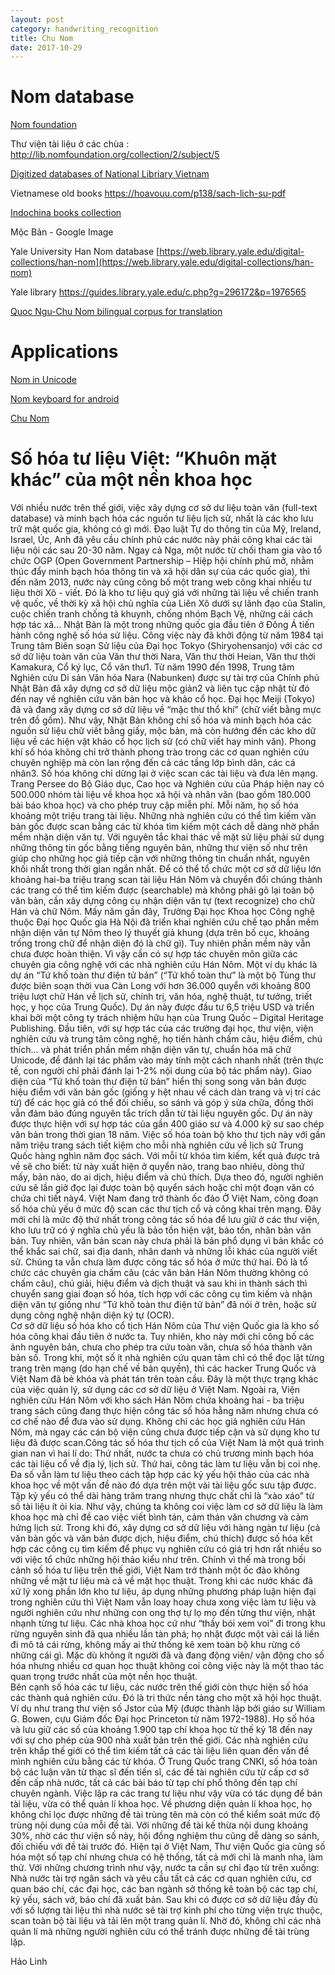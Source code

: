```yaml
---
layout: post
category: handwriting_recognition
title: Chu Nom
date: 2017-10-29
---
```


# Nom database

[Nom foundation](http://nomfoundation.org/nom-project/Tale-of-Kieu?uiLang=en)

Thư viện tài liệu ở các chùa : http://lib.nomfoundation.org/collection/2/subject/5

[Digitized databases of National Libriary Vietnam](http://nlv.gov.vn/nguon-thu-vien-quoc-gia/nguon-luc-so-hoa.html)

Vietnamese old books https://hoavouu.com/p138/sach-lich-su-pdf

[Indochina books collection](http://sach.nlv.gov.vn/sach/cgi-bin/sach?a=p&p=home&e=-------vi-20--1--img-txIN-------)

Mộc Bản - Google Image

Yale University Han Nom database [https://web.library.yale.edu/digital-collections/han-nom](https://web.library.yale.edu/digital-collections/han-nom)

Yale library https://guides.library.yale.edu/c.php?g=296172&p=1976565

[Quoc Ngu-Chu Nom bilingual corpus for translation](https://www.chunom.org/shelf/corpus/)

# Applications
[Nom in Unicode](https://en.wikipedia.org/wiki/Ch%E1%BB%AF_N%C3%B4m#Computer_encoding)

[Nom keyboard for android](https://play.google.com/store/apps/details?id=com.sevenmicro.android.nomkeyboard&hl=en&showAllReviews=true)

[Chu Nom](https://www.chunom.org/)

# Số hóa tư liệu Việt: “Khuôn mặt khác” của một nền khoa học 

Với nhiều nước trên thế giới, việc xây dựng cơ sở dư liệu toàn văn (full-text database) và minh bạch hóa các nguồn tư liệu lịch sử, nhất là các kho lưu trữ mật quốc gia, không có gì mới. Đạo luật Tự do thông tin của Mỹ, Ireland, Israel, Úc, Anh đã yêu cầu chính phủ các nước này phải công khai các tài liệu nội các sau 20-30 năm. Ngay cả Nga, một nước từ chối tham gia vào tổ chức OGP (Open Government Partnership – Hiệp hội chính phủ mở, nhằm thúc đẩy minh bạch hóa thông tin và xã hội dân sự của các quốc gia),  thì đến năm 2013, nước này cũng công bố một trang web công khai nhiều tư liệu thời Xô - viết. Đó là kho tư liệu quý giá với những tài liệu về chiến tranh vệ quốc, về thời kỳ xã hội chủ nghĩa của Liên Xô dưới sự lãnh đạo của Stalin, cuộc chiến tranh chống tả khuynh, chống nhóm Bạch Vệ, những cải cách hợp tác xã...
Nhật Bản là một trong những quốc gia đầu tiên ở Đông Á tiến hành công nghệ số hóa sử liệu. Công việc này đã khởi động từ năm 1984 tại Trung tâm Biên soạn Sử liệu của Đại học Tokyo (Shiryohensanjo) với các cơ sở dữ liệu toàn văn của Văn thư thời Nara, Văn thư thời Heian, Văn thư thời Kamakura, Cổ ký lục, Cổ văn thư1. Từ năm 1990 đến 1998, Trung tâm Nghiên cứu Di sản Văn hóa Nara (Nabunken) được sự tài trợ của Chính phủ Nhật Bản đã xây dựng cơ sở dữ liệu mộc giản2 và liên tục cập nhật từ đó đến nay về nghiên cứu văn bản học và khảo cổ học. Đại học Meiji (Tokyo) đã và đang xây dựng cơ sở dữ liệu về “mặc thư thổ khí” (chữ viết bằng mực trên đồ gốm). Như vậy, Nhật Bản không chỉ số hóa và minh bạch hóa các nguồn sử liệu chữ viết bằng giấy, mộc bản, mà còn hướng đến các kho dữ liệu về các hiện vật khảo cổ học lịch sử (có chữ viết hay minh văn). Phong khí số hóa không chỉ trở thành phong trào trong các cơ quan nghiên cứu chuyên nghiệp mà còn lan rộng đến cả các tầng lớp bình dân, các cá nhân3.
Số hóa không chỉ dừng lại ở việc scan các tài liệu và đưa lên mạng. Trang Persee do Bộ Giáo dục, Cao học và Nghiên cứu của Pháp hiện nay có 500.000 nhóm tài liệu về khoa học xã hội và nhân văn (bao gồm 180.000 bài báo khoa học) và cho phép truy cập miễn phí. Mỗi năm, họ số hóa khoảng một triệu trang tài liệu. Những nhà nghiên cứu có thể tìm kiếm văn bản gốc được scan bằng các từ khóa tìm kiếm một cách dễ dàng nhờ phần mềm nhận diện văn tự. Với nguyên tắc khai thác về mặt sử liệu phải sử dụng những thông tin gốc bằng tiếng nguyên bản, những thư viện số như trên giúp cho những học giả tiếp cận với những thông tin chuẩn nhất, nguyên khối nhất trong thời gian ngắn nhất.
Để có thể tổ chức một cơ sở dữ liệu lớn khoảng hai-ba triệu trang scan tài liệu Hán Nôm và chuyển đổi chúng thành các trang có thể tìm kiếm được (searchable) mà không phải gõ lại toàn bộ văn bản, cần xây dựng công cụ nhận diện văn tự (text recognize) cho chữ Hán và chữ Nôm. Mấy năm gần đây, Trường Đại học Khoa học Công nghệ thuộc Đại học Quốc gia Hà Nội đã triển khai nghiên cứu chế tạo phần mềm nhận diện văn tự Nôm theo lý thuyết giả khung (dựa trên bố cục, khoảng trống trong chữ để nhận diện đó là chữ gì). Tuy nhiên phần mềm này vẫn chưa được hoàn thiện. Vì vậy cần có sự hợp tác chuyên môn giữa các chuyên gia công nghệ với các nhà nghiên cứu Hán Nôm.
Một ví dụ khác là dự án “Tứ khố toàn thư điện tử bản” (“Tứ khố toàn thư” là một bộ Tùng thư được biên soạn thời vua Càn Long với hơn 36.000 quyển với khoảng 800 triệu lượt chữ Hán về lịch sử, chính trị, văn hóa, nghệ thuật, tư tưởng, triết học, y học của Trung Quốc). Dự án này được đầu tư 6,5 triệu USD và triển khai bởi một công ty trách nhiệm hữu hạn của Trung Quốc – Digital Heritage Publishing. Đầu tiên, với sự hợp tác của các trường đại học, thư viện, viện nghiên cứu và trung tâm công nghệ, họ tiến hành chấm câu, hiệu điểm, chú thích… và phát triển phần mềm nhận diện văn tự, chuẩn hóa mã chữ Unicode, để đánh lại tác phẩm vào máy tính một cách nhanh nhất (trên thực tế, con người chỉ phải đánh lại 1-2% nội dung của bộ tác phẩm này). Giao diện của “Tứ khố toàn thư điện tử bản” hiển thị song song văn bản được hiệu điểm với văn bản gốc (giống y hệt nhau về cách dàn trang và vị trí các từ) để các học giả có thể đối chiếu, so sánh và góp ý sửa chữa, đồng thời vẫn đảm bảo đúng nguyên tắc trích dẫn từ tài liệu nguyên gốc. Dự án này được thực hiện với sự hợp tác của gần 400 giáo sư và 4.000 kỹ sư sao chép văn bản trong thời gian 18 năm. Việc số hóa toàn bộ kho thư tịch này với gần năm triệu trang sách tiết kiệm cho mỗi nhà nghiên cứu về lịch sử Trung Quốc hàng nghìn năm đọc sách. Với mỗi từ khóa tìm kiếm, kết quả được trả về sẽ cho biết: từ này xuất hiện ở quyển nào, trang bao nhiêu, dòng thứ mấy, bản nào, do ai dịch, hiệu điểm và chú thích. Dựa theo đó, người nghiên cứu sẽ lần giở đọc lại được toàn bộ quyển sách hoặc chỉ một đoạn văn có chứa chi tiết này4.
Việt Nam đang trở thành ốc đảo
Ở Việt Nam, công đoạn số hóa chủ yếu ở mức độ scan các thư tịch cổ và công khai trên mạng. Đây mới chỉ là mức độ thứ nhất trong công tác số hóa để lưu giữ ở các thư viện, kho lưu trữ có ý nghĩa chủ yếu là bảo tồn hiện vật, bảo tồn, nhân bản văn bản. Tuy nhiên, văn bản scan này chưa phải là bản phổ dụng vì bản khắc có thể khắc sai chữ, sai địa danh, nhân danh và những lỗi khác của người viết sử. Chúng ta vẫn chưa làm được công tác số hóa ở mức thứ hai. Đó là tổ chức các chuyên gia chấm câu (các văn bản Hán Nôm thường không có chấm câu), chú giải, hiệu điểm và dịch thuật và sau khi in thành sách thì chuyển sang giai đoạn số hóa, tích hợp với các công cụ tìm kiếm và nhận diện văn tự giống như “Tứ khố toàn thư điện tử bản” đã nói ở trên, hoặc sử dụng công nghệ nhận diện  ký tự (OCR).  
Cơ sở dữ liệu số hóa kho cổ tịch Hán Nôm của Thư viện Quốc gia là kho số hóa công khai đầu tiên ở nước ta. Tuy nhiên, kho này mới chỉ công bố các ảnh nguyên bản, chưa cho phép tra cứu toàn văn, chưa số hóa thành văn bản số. Trong khi, một số ít nhà nghiên cứu quan tâm chỉ có thể đọc lật từng trang trên mạng (do hạn chế về bản quyền), thì các hacker Trung Quốc và Việt Nam đã  bẻ khóa và phát tán trên toàn cầu. Đây là một thực trạng khác của việc quản lý, sử dụng các cơ sở dữ liệu ở Việt Nam.
Ngoài ra, Viện nghiên cứu Hán Nôm với kho sách Hán Nôm chứa khoảng hai - ba triệu trang sách cũng đang thực hiện công tác số hóa hằng năm nhưng chưa có cơ chế nào để đưa vào sử dụng. Không chỉ các học giả nghiên cứu Hán Nôm, mà ngay các cán bộ viện cũng chưa được tiếp cận và sử dụng kho tư liệu đã được scan.Công tác số hóa thư tịch cổ của Việt Nam là một quá trình gian nan vì hai lí do: Thứ nhất, nước ta chưa có chủ trương minh bạch hóa các tài liệu cổ về địa lý, lịch sử. Thứ hai, công tác làm tư liệu vẫn bị coi nhẹ. Đa số vẫn làm tư liệu theo cách tập hợp các kỷ yếu hội thảo của các nhà khoa học về một vấn đề nào đó dựa trên một vài tài liệu gốc sưu tập được. Tập kỷ yếu có thể dài hàng trăm trang nhưng thực chất chỉ là “xào xáo” từ số tài liệu ít ỏi kia. Như vậy, chúng ta không coi việc làm cơ sở dữ liệu là làm khoa học mà chỉ đề cao việc viết bình tán, cảm thán văn chương và cảm hứng lịch sử. Trong khi đó, xây dựng cơ sở dữ liệu với hàng ngàn tư liệu (cả văn bản gốc và văn bản được dịch, hiệu điểm, chú thích) được số hóa kết hợp các công cụ tìm kiếm để phục vụ nghiên cứu có giá trị hơn rất nhiều so với việc tổ chức những hội thảo kiểu như trên.
Chính vì thế mà trong bối cảnh số hóa tư liệu trên thế giới, Việt Nam trở thành một ốc đảo không những về mặt tư liệu mà cả về mặt học thuật. Trong khi các nước khác đã xử lý xong phần lớn kho tư liệu, áp dụng những phương pháp luận hiện đại trong nghiên cứu thì Việt Nam vẫn loay hoay chưa xong việc làm tư liệu và người nghiên cứu như những con ong thợ tự lọ mọ đến từng thư viện, nhặt nhạnh từng tư liệu. Các nhà khoa học cứ như “thầy bói xem voi” đi trong khu rừng nguyên sinh đã qua nhiều lần tàn phá; họ nhặt được một vài cái lá liền đi mô tả cái rừng, không mấy ai thử thống kê xem toàn bộ khu rừng có những cái gì. Mặc dù không ít người đã và đang động viên/ vận động cho số hóa nhưng nhiều cơ quan học thuật không coi công việc này là một thao tác quan trọng trước nhất của một nền học thuật.       
Bên cạnh số hóa các tư liệu, các nước trên thế giới còn thực hiện số hóa các thành quả nghiên cứu. Đó là tri thức nền tảng cho một xã hội học thuật.  Ví dụ như trang thư viện số Jstor của Mỹ (được thành lập bởi giáo sư William G. Bowen, cựu Giám đốc Đại học Princeton từ năm 1972-1988). Họ số hóa và lưu giữ các số của khoảng 1.900 tạp chí khoa học từ thế kỷ 18 đến nay với sự cho phép của 900 nhà xuất bản trên thế giới. Các nhà nghiên cứu trên khắp thế giới có thể tìm kiếm tất cả các tài liệu liên quan đến vấn đề mình nghiên cứu bằng các từ khóa. Ở Trung Quốc trang CNKI, số hóa toàn bộ các luận văn từ thạc sĩ đến tiến sĩ, các đề tài nghiên cứu từ cấp cơ sở đến cấp nhà nước, tất cả các bài báo từ tạp chí phổ thông đến tạp chí chuyên ngành. Việc lập ra các trang tư liệu như vậy vừa có tác dụng để bán tài liệu, vừa có thể quản lí khoa học.  Về phương diện quản lí khoa học, họ không chỉ lọc được những đề tài trùng tên mà còn có thể kiểm soát mức độ trùng nội dung của mỗi đề tài. Với những đề tài kế thừa nội dung khoảng 30%, nhờ các thư viện số này, hội đồng nghiệm thu cũng dễ dàng so sánh, đối chiếu với đề tài trước đó. Hiện tại ở Việt Nam, Thư viện Quốc gia cũng số hóa một số tạp chí nhưng chưa có hệ thống, tất cả mới chỉ là manh nha, làm thử. Với những chương trình như vậy, nước ta cần sự chỉ đạo từ trên xuống: Nhà nước tài trợ ngân sách và yêu cầu tất cả các cơ quan nghiên cứu, cơ quan báo chí, các đại học, các ban ngành sở thống kê toàn bộ các tạp chí, kỷ yếu, sách vở, báo chí đã xuất bản. Sau khi có được cơ sở dữ liệu đầy đủ với số lượng tài liệu thì nhà nước sẽ tài trợ kinh phí cho từng viện trực thuộc, scan toàn bộ tài liệu và tải lên một trang quản lí. Nhờ đó, không chỉ các nhà quản lí mà những người nghiên cứu có thể tránh được những đề tài trùng lặp. 

Hảo Linh
